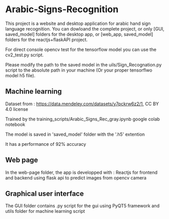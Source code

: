 # Arabic-Signs-Recognition
This project is a website and desktop application for arabic hand sign language recognition.
You can dowloand the complete project, or only [GUI, saved_model] folders for the desktop app, or [web_app, saved_model] folders for the reactjs+flaskAPI project.

For direct console opencv test for the tensorflow model you can use the cv2_test.py script.

Please modify the path to the saved model in the uils/Sign_Recognation.py script to the absolute path in your machine (Or your proper tensorflwo model h5 file).



## Machine learning
Dataset from : https://data.mendeley.com/datasets/y7pckrw6z2/1, CC BY 4.0 license

Trained by the training_scripts/Arabic_Signs_Rec_gray.ipynb google colab notebook

The model is saved in 'saved_model' folder with the '.h5' extention

It has a performance of 92% accuracy

## Web page
In the web-page folder, the app is developped with :
Reactjs for frontend and backend using flask api to predict images from opencv camera


## Graphical user interface
The GUI folder contains .py script for the gui using PyQT5 framework and utils folder for machine learning script
